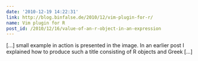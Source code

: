 ```yaml
---
date: '2010-12-19 14:22:31'
link: http://blog.binfalse.de/2010/12/vim-plugin-for-r/
name: Vim plugin for R
post_id: /2010/12/16/value-of-an-r-object-in-an-expression
---
```


[...] small example in action is presented in the image. In an earlier post I explained how to produce such a title consisting of R objects and Greek [...]
